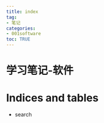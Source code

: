 ```yaml
---
title: index
tag: 
- 笔记
categories:
- 001software
toc: TRUE
---
```

<h1 id="学习笔记-软件">学习笔记-软件</h1>
<h1 id="indices-and-tables">Indices and tables</h1>
<ul>
<li>search</li>
</ul>
